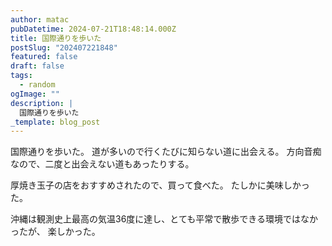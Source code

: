 ```yaml
---
author: matac
pubDatetime: 2024-07-21T18:48:14.000Z
title: 国際通りを歩いた
postSlug: "202407221848"
featured: false
draft: false
tags:
  - random
ogImage: ""
description: |
  国際通りを歩いた
_template: blog_post
---
```


国際通りを歩いた。
道が多いので行くたびに知らない道に出会える。
方向音痴なので、二度と出会えない道もあったりする。

厚焼き玉子の店をおすすめされたので、買って食べた。
たしかに美味しかった。

沖縄は観測史上最高の気温36度に達し、とても平常で散歩できる環境ではなかったが、
楽しかった。
